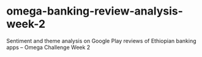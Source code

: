 # omega-banking-review-analysis-week-2
Sentiment and theme analysis on Google Play reviews of Ethiopian banking apps – Omega Challenge Week 2
